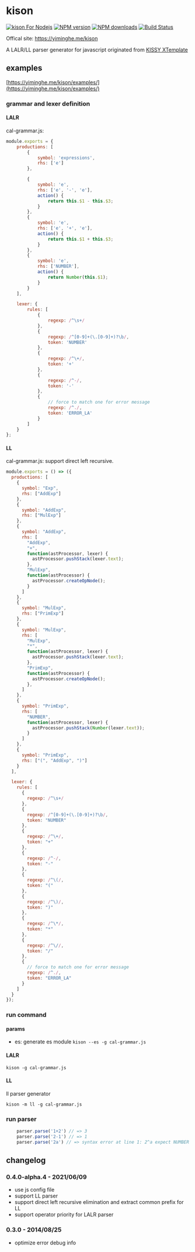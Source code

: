 # kison

[![kison For Nodejs](https://nodei.co/npm/kison.png)](https://npmjs.org/package/kison)
[![NPM version](https://badge.fury.io/js/kison.png)](http://badge.fury.io/js/kison)
[![NPM downloads](http://img.shields.io/npm/dm/kison.svg)](https://npmjs.org/package/kison)
[![Build Status](https://travis-ci.org/yiminghe/kison.svg?branch=master)](https://travis-ci.org/yiminghe/kison)

Offical site: https://yiminghe.me/kison

A LALR/LL parser generator for javascript originated from [KISSY XTemplate](https://github.com/xtemplate/xtemplate)

## examples

[https://yiminghe.me/kison/examples/](https://yiminghe.me/kison/examples/)

### grammar and lexer definition

#### LALR

cal-grammar.js:

``` javascript
module.exports = {
    productions: [
        {
            symbol: 'expressions',
            rhs: ['e']
        },

        {
            symbol: 'e',
            rhs: ['e', '-', 'e'],
            action() {
                return this.$1 - this.$3;
            }
        },
        {
            symbol: 'e',
            rhs: ['e', '+', 'e'],
            action() {
                return this.$1 + this.$3;
            }
        },
        {
            symbol: 'e',
            rhs: ['NUMBER'],
            action() {
                return Number(this.$1);
            }
        }
    ],

    lexer: {
        rules: [
            {
                regexp: /^\s+/
            },
            {
                regexp: /^[0-9]+(\.[0-9]+)?\b/,
                token: 'NUMBER'
            },
            {
                regexp: /^\+/,
                token: '+'
            },
            {
                regexp: /^-/,
                token: '-'
            },
            {
                // force to match one for error message
                regexp: /^./,
                token: 'ERROR_LA'
            }
        ]
    }
};
```
#### LL

cal-grammar.js: support direct left recursive.

``` javascript
module.exports = () => ({
  productions: [
    {
      symbol: "Exp",
      rhs: ["AddExp"]
    },
    {
      symbol: "AddExp",
      rhs: ["MulExp"]
    },
    {
      symbol: "AddExp",
      rhs: [
        "AddExp",
        "+",
        function(astProcessor, lexer) {
          astProcessor.pushStack(lexer.text);
        },
        "MulExp",
        function(astProcessor) {
          astProcessor.createOpNode();
        }
      ]
    },
    {
      symbol: "MulExp",
      rhs: ["PrimExp"]
    },
    {
      symbol: "MulExp",
      rhs: [
        "MulExp",
        "*",
        function(astProcessor, lexer) {
          astProcessor.pushStack(lexer.text);
        },
        "PrimExp",
        function(astProcessor) {
          astProcessor.createOpNode();
        },
      ]
    },
    {
      symbol: "PrimExp",
      rhs: [
        "NUMBER",
        function(astProcessor, lexer) {
          astProcessor.pushStack(Number(lexer.text));
        }
      ]
    },
    {
      symbol: "PrimExp",
      rhs: ["(", "AddExp", ")"]
    }
  ],

  lexer: {
    rules: [
      {
        regexp: /^\s+/
      },
      {
        regexp: /^[0-9]+(\.[0-9]+)?\b/,
        token: "NUMBER"
      },
      {
        regexp: /^\+/,
        token: "+"
      },
      {
        regexp: /^-/,
        token: "-"
      },
      {
        regexp: /^\(/,
        token: "("
      },
      {
        regexp: /^\)/,
        token: ")"
      },
      {
        regexp: /^\*/,
        token: "*"
      },
      {
        regexp: /^\//,
        token: "/"
      },
      {
        // force to match one for error message
        regexp: /^./,
        token: "ERROR_LA"
      }
    ]
  }
});
```

### run command

#### params

- es: generate es module `kison --es -g cal-grammar.js`

#### LALR

```
kison -g cal-grammar.js
```

#### LL

ll parser generator

```
kison -m ll -g cal-grammar.js
```

### run parser

``` javascript
    parser.parse('1+2') // => 3
    parser.parse('2-1') // => 1
    parser.parse('2a') // => syntax error at line 1: 2^a expect NUMBER
```

## changelog

### 0.4.0-alpha.4 - 2021/06/09

* use js config file
* support LL parser
* support direct left recursive elimination and extract common prefix for LL
* support operator priority for LALR parser

### 0.3.0 - 2014/08/25

* optimize error debug info